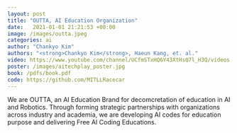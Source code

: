 ```yaml
---
layout: post
title: "OUTTA, AI Education Organization"
date:   2021-01-01 21:21:53 +00:00
image: /images/outta.jpeg
categories: ai
author: "Chankyo Kim"
authors: "<strong>Chankyo Kim</strong>, Haeun Kang, et. al."
video: https://www.youtube.com/channel/UCfmSTxHQ6Y43XtHsQ7l_H3Q/videos
poster: /images/aitechplay_poster.jpg
book: /pdfs/book.pdf
code: https://github.com/MITLLRacecar
---
```


We are OUTTA, an AI Education Brand for decomcretation of education in AI and Robotics. Through forming strategic partnerships with organizations across industry and academia, we are developing AI codes for education purpose and delivering Free AI Coding Educations.
